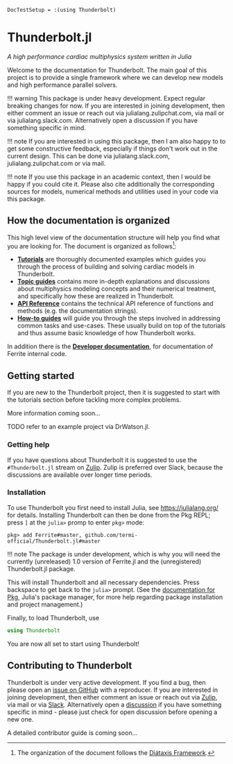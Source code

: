 ```@meta
DocTestSetup = :(using Thunderbolt)
```
# Thunderbolt.jl

*A high performance cardiac multiphysics system written in Julia*

Welcome to the documentation for Thunderbolt. The main goal of this project
is to provide a single framework where we can develop new models and high 
performance parallel solvers.

!!! warning
    This package is under heavy development. Expect regular breaking changes
    for now. If you are interested in joining development, then either comment
    an issue or reach out via julialang.zulipchat.com, via mail or via 
    julialang.slack.com. Alternatively open a discussion if you have something 
    specific in mind.

!!! note
    If you are interested in using this package, then I am also happy to
    to get some constructive feedback, especially if things don't work out
    in the current design. This can be done via julialang.slack.com,
    julialang.zulipchat.com or via mail.

!!! note
    If you use this package in an academic context, then I would be happy if
    you could cite it. Please also cite additionally the corresponding sources
    for models, numerical methods and utilities used in your code via this package.

## How the documentation is organized

This high level view of the documentation structure will help you find what you are looking
for. The document is organized as follows[^1]:

 - [**Tutorials**](tutorials/index.md) are thoroughly documented examples which guides you
   through the process of building and solving cardiac models in Thunderbolt.
 - [**Topic guides**](topics/index.md) contains more in-depth explanations and discussions
   about multiphysics modeling concepts and their numerical treatment, and specifically how 
   these are realized in Thunderbolt.
 - [**API Reference**](api-reference/index.md) contains the technical API reference of functions and
   methods (e.g. the documentation strings).
 - [**How-to guides**](howto/index.md) will guide you through the steps involved in
   addressing common tasks and use-cases. These usually build on top of the tutorials and
   thus assume basic knowledge of how Thunderbolt works.

[^1]: The organization of the document follows the [Diátaxis Framework](https://diataxis.fr).

In addition there is the [**Developer documentation**](devdocs/index.md), for documentation of
Ferrite internal code.


## Getting started

If you are new to the Thunderbolt project, then it is suggested to start with the tutorials
section before tackling more complex problems.

More information coming soon...

TODO refer to an example project via DrWatson.jl.

### Getting help

If you have questions about Thunderbolt it is suggested to use the `#Thunderbolt.jl` stream on
[Zulip](https://julialang.zulipchat.com/). Zulip is preferred over Slack, because the discussions
are available over longer time periods.

### Installation

To use Thunderbolt you first need to install Julia, see <https://julialang.org/> for details.
Installing Thunderbolt can then be done from the Pkg REPL; press `]` at the `julia>` promp to
enter `pkg>` mode:

```
pkg> add Ferrite#master, github.com/termi-official/Thunderbolt.jl#master
```

!!! note
    The package is under development, which is why you will need the currently (unreleased)
    1.0 version of Ferrite.jl and the (unregistered) Thunderbolt.jl package.

This will install Thunderbolt and all necessary dependencies. Press backspace to get back to the
`julia>` prompt. (See the [documentation for Pkg](https://pkgdocs.julialang.org/), Julia's
package manager, for more help regarding package installation and project management.)

Finally, to load Thunderbolt, use

```julia
using Thunderbolt
```

You are now all set to start using Thunderbolt!

## Contributing to Thunderbolt

Thunderbolt is under very active development. If you find a bug, then please open an [issue on GitHub](https://github.com/termi-official/Thunderbolt.jl/issues) with a reproducer.
If you are interested in joining development, then either comment an issue or reach out via [Zulip](https://julialang.zulipchat.com), via mail or via 
[Slack](https://julialang.slack.com). Alternatively open a [discussion](https://github.com/termi-official/Thunderbolt.jl/discussions) if you have something 
specific in mind - please just check for open discussion before opening a new one.

A detailed contributor guide is coming soon...
